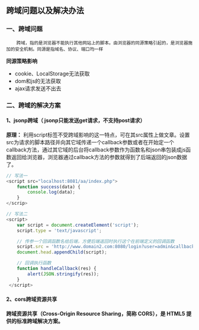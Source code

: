 ##  跨域问题以及解决办法

### 一、跨域问题

&nbsp;&nbsp;&nbsp;&nbsp;&nbsp;&nbsp;&nbsp;`跨域，指的是浏览器不能执行其他网站上的脚本。由浏览器的同源策略引起的，是浏览器施加的安全机制。同源是指域名、协议、端口均一样`

**同源策略影响**

* cookie、LocalStorage无法获取
* dom和js的无法获取
* ajax请求发送不出去

### 二、跨域的解决方案

#### 1、jsonp跨域（ jsonp只能发送get请求，不支持post请求）

**原理：** 利用script标签不受跨域影响的这一特点，可在其src属性上做文章。设置src为请求的脚本路径并向其它域传递一个callback参数或者在开始定一个callback方法，通过其它域的后台将callback参数作为函数名和json串包装成js函数返回给浏览器，浏览器通过callback方法的参数就得到了后端返回的json数据了。

```javascript
// 写法一
<script src="localhost:8081/aa/index.php">
    function success(data) {
    	console.log(data);
	}    
</scrip>

// 写法二
<script>
    var script = document.createElement('script');
    script.type = 'text/javascript';

    // 传参一个回调函数名给后端，方便后端返回时执行这个在前端定义的回调函数
    script.src = 'http://www.domain2.com:8080/login?user=admin&callback=handleCallback';
    document.head.appendChild(script);

    // 回调执行函数
    function handleCallback(res) {
        alert(JSON.stringify(res));
    }
 </script>
```

#### 2、cors跨域资源共享

**跨域资源共享（Cross-Origin Resource Sharing，简称 CORS），是 HTML5 提供的标准跨域解决方案。**

